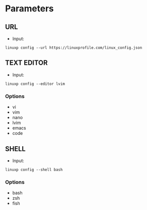 # Parameters

## URL

- Input:

```
linuxp config --url https://linuxprofile.com/linux_config.json
```

## TEXT EDITOR

- Input:

```
linuxp config --editor lvim
```

### Options

- vi
- vim
- nano
- lvim
- emacs
- code

## SHELL

- Input:

```
linuxp config --shell bash
```

### Options

- bash
- zsh
- fish
